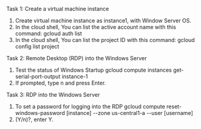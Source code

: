 Task 1: Create a virtual machine instance
1. Create virtual machine instance as instance1, with Window Server OS.
2. In the cloud shell, You can list the active account name with this command:
	gcloud auth list
3. In the cloud shell, You can list the project ID with this command:
	gcloud config list project

Task 2: Remote Desktop (RDP) into the Windows Server
1. Test the status of Windows Startup
	gcloud compute instances get-serial-port-output instance-1
2. If prompted, type n and press Enter.

Task 3: RDP into the Windows Server
1. To set a password for logging into the RDP
	 gcloud compute reset-windows-password [instance] --zone us-central1-a --user [username]
2. (Y/n)?, enter Y.
	

